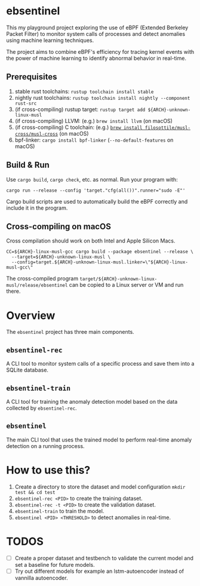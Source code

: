 # ebsentinel
This my playground project exploring the use of eBPF (Extended Berkeley Packet Filter) to monitor system calls of processes and detect anomalies using machine learning techniques.

The project aims to combine eBPF's efficiency for tracing kernel events with the power of machine learning to identify abnormal behavior in real-time.

## Prerequisites

1. stable rust toolchains: `rustup toolchain install stable`
1. nightly rust toolchains: `rustup toolchain install nightly --component rust-src`
1. (if cross-compiling) rustup target: `rustup target add ${ARCH}-unknown-linux-musl`
1. (if cross-compiling) LLVM: (e.g.) `brew install llvm` (on macOS)
1. (if cross-compiling) C toolchain: (e.g.) [`brew install filosottile/musl-cross/musl-cross`](https://github.com/FiloSottile/homebrew-musl-cross) (on macOS)
1. bpf-linker: `cargo install bpf-linker` (`--no-default-features` on macOS)

## Build & Run

Use `cargo build`, `cargo check`, etc. as normal. Run your program with:

```shell
cargo run --release --config 'target."cfg(all())".runner="sudo -E"'
```

Cargo build scripts are used to automatically build the eBPF correctly and include it in the
program.

## Cross-compiling on macOS

Cross compilation should work on both Intel and Apple Silicon Macs.

```shell
CC=${ARCH}-linux-musl-gcc cargo build --package ebsentinel --release \
  --target=${ARCH}-unknown-linux-musl \
  --config=target.${ARCH}-unknown-linux-musl.linker=\"${ARCH}-linux-musl-gcc\"
```
The cross-compiled program `target/${ARCH}-unknown-linux-musl/release/ebsentinel` can be
copied to a Linux server or VM and run there.

# Overview
The `ebsentinel` project has three main components.

## `ebsentinel-rec` 
  A CLI tool to monitor system calls of a specific process and save them into a SQLite database.
  
## `ebsentinel-train` 
  A CLI tool for training the anomaly detection model based on the data collected by `ebsentinel-rec`.
  
## `ebsentinel`
The main CLI tool that uses the trained model to perform real-time anomaly detection on a running process.


# How to use this?
1. Create a directory to store the dataset and model configuration `mkdir test && cd test`
2. `ebsentinel-rec <PID>` to create the training dataset.
3. `ebsentinel-rec -t <PID>` to create the validation dataset.
4. `ebsentinel-train` to train the model.
5. `ebsentinel <PID> <THRESHOLD>` to detect anomalies in real-time.
# TODOS
- [ ] Create a proper dataset and testbench to validate the current model and set a baseline for future models.
- [ ] Try out different models for example an lstm-autoencoder instead of vannilla autoencoder.
